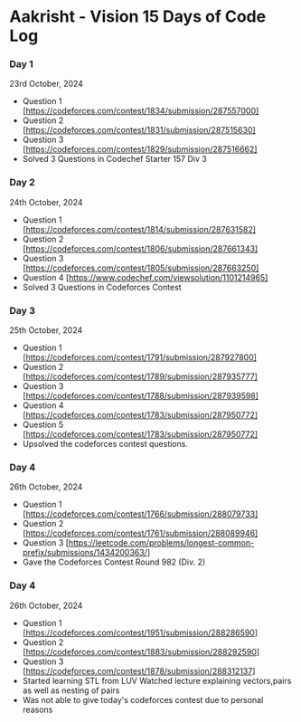 # Aakrisht - Vision 15 Days of Code Log

### Day 1

23rd October, 2024

- Question 1
  [https://codeforces.com/contest/1834/submission/287557000]
- Question 2
  [https://codeforces.com/contest/1831/submission/287515630]
- Question 3
  [https://codeforces.com/contest/1829/submission/287516662]
- Solved 3 Questions in Codechef Starter 157 Div 3

### Day 2

24th October, 2024

- Question 1
  [https://codeforces.com/contest/1814/submission/287631582]
- Question 2
  [https://codeforces.com/contest/1806/submission/287661343]
- Question 3
  [https://codeforces.com/contest/1805/submission/287663250]
- Question 4
  [https://www.codechef.com/viewsolution/1101214965]
- Solved 3 Questions in Codeforces Contest

### Day 3

25th October, 2024

- Question 1
  [https://codeforces.com/contest/1791/submission/287927800]
- Question 2
  [https://codeforces.com/contest/1789/submission/287935777]
- Question 3
  [https://codeforces.com/contest/1788/submission/287939598]
- Question 4
  [https://codeforces.com/contest/1783/submission/287950772]
- Question 5
  [https://codeforces.com/contest/1783/submission/287950772]
- Upsolved the codeforces contest questions.

### Day 4

26th October, 2024

- Question 1
  [https://codeforces.com/contest/1766/submission/288079733]
- Question 2
  [https://codeforces.com/contest/1761/submission/288089946]
- Question 3
  [https://leetcode.com/problems/longest-common-prefix/submissions/1434200363/]
- Gave the Codeforces Contest Round 982 (Div. 2)  

### Day 4

26th October, 2024

- Question 1
  [https://codeforces.com/contest/1951/submission/288286590]
- Question 2
  [https://codeforces.com/contest/1883/submission/288292590]
- Question 3
  [https://codeforces.com/contest/1878/submission/288312137]
- Started learning STL from LUV
  Watched lecture explaining vectors,pairs as well as nesting of pairs
- Was not able to give today's codeforces contest due to personal reasons
